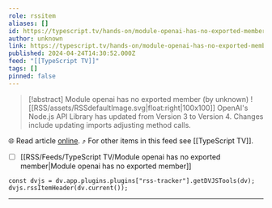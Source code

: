 ```yaml
---
role: rssitem
aliases: []
id: https://typescript.tv/hands-on/module-openai-has-no-exported-member/
author: unknown
link: https://typescript.tv/hands-on/module-openai-has-no-exported-member/
published: 2024-04-24T14:30:52.000Z
feed: "[[TypeScript TV]]"
tags: []
pinned: false
---
```


> [!abstract] Module openai has no exported member (by unknown)
> ![[RSS/assets/RSSdefaultImage.svg|float:right|100x100]] OpenAI's Node.js API Library has updated from Version 3 to Version 4. Changes include updating imports adjusting method calls.

🌐 Read article [online](https://typescript.tv/hands-on/module-openai-has-no-exported-member/). ⤴ For other items in this feed see [[TypeScript TV]].

- [ ] [[RSS/Feeds/TypeScript TV/Module openai has no exported member|Module openai has no exported member]]

~~~dataviewjs
const dvjs = dv.app.plugins.plugins["rss-tracker"].getDVJSTools(dv);
dvjs.rssItemHeader(dv.current());
~~~

- - -

